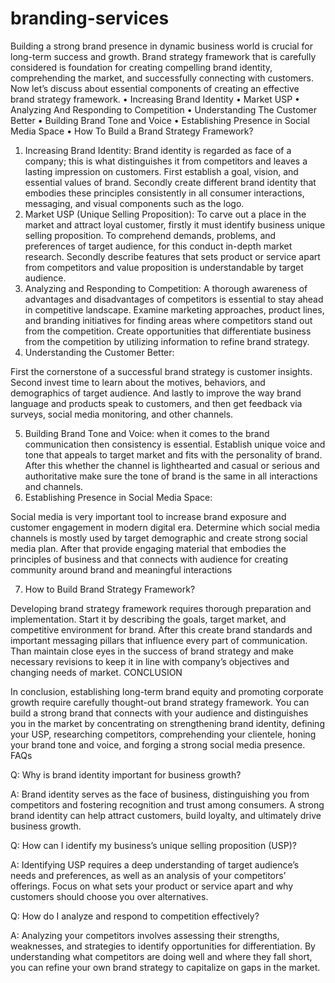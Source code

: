 # branding-services
Building a strong brand presence in dynamic business world is crucial for long-term success and growth. Brand strategy framework that is carefully considered is foundation for creating compelling brand identity, comprehending the market, and successfully connecting with customers. Now let’s discuss about essential components of creating an effective brand strategy framework. 
•	Increasing Brand Identity
•	Market USP
•	Analyzing And Responding to Competition
•	Understanding The Customer Better
•	Building Brand Tone and Voice
•	Establishing Presence in Social Media Space
•	How To Build a Brand Strategy Framework?
1. Increasing Brand Identity:
Brand identity is regarded as face of a company; this is what distinguishes it from competitors and leaves a lasting impression on customers. First establish a goal, vision, and essential values of brand. Secondly create different brand identity that embodies these principles consistently in all consumer interactions, messaging, and visual components such as the logo. 
2. Market USP (Unique Selling Proposition):
To carve out a place in the market and attract loyal customer, firstly it must identify business unique selling proposition. To comprehend demands, problems, and preferences of target audience, for this conduct in-depth market research. Secondly describe features that sets product or service apart from competitors and value proposition is understandable by target audience. 
3. Analyzing and Responding to Competition:
A thorough awareness of advantages and disadvantages of competitors is essential to stay ahead in competitive landscape. Examine marketing approaches, product lines, and branding initiatives for finding areas where competitors stand out from the competition. Create opportunities that differentiate business from the competition by utilizing information to refine brand strategy.
4. Understanding the Customer Better: 

First the cornerstone of a successful brand strategy is customer insights. Second invest time to learn about the motives, behaviors, and demographics of target audience. And lastly to improve the way brand language and products speak to customers, and then get feedback via surveys, social media monitoring, and other channels.

5. Building Brand Tone and Voice:
when it comes to the brand communication then consistency is essential. Establish unique voice and tone that appeals to target market and fits with the personality of brand. After this whether the channel is lighthearted and casual or serious and authoritative make sure the tone of brand is the same in all interactions and channels.
6. Establishing Presence in Social Media Space:
   

Social media is very important tool to increase brand exposure and customer engagement in modern digital era. Determine which social media channels is mostly used by target demographic and create strong social media plan. After that provide engaging material that embodies the principles of business and that connects with audience for creating community around brand and meaningful interactions

7. How to Build Brand Strategy Framework?
   
Developing brand strategy framework requires thorough preparation and implementation. Start it by describing the goals, target market, and competitive environment for brand. After this create brand standards and important messaging pillars that influence every part of communication. Than maintain close eyes in the success of brand strategy and make necessary revisions to keep it in line with company’s objectives and changing needs of market. 
CONCLUSION 

In conclusion, establishing long-term brand equity and promoting corporate growth require carefully thought-out brand strategy framework. You can build a strong brand that connects with your audience and distinguishes you in the market by concentrating on strengthening brand identity, defining your USP, researching competitors, comprehending your clientele, honing your brand tone and voice, and forging a strong social media presence.
FAQs

Q: Why is brand identity important for business growth? 

A: Brand identity serves as the face of business, distinguishing you from competitors and fostering recognition and trust among consumers. A strong brand identity can help attract customers, build loyalty, and ultimately drive business growth.

Q: How can I identify my business’s unique selling proposition (USP)? 

A: Identifying USP requires a deep understanding of target audience’s needs and preferences, as well as an analysis of your competitors’ offerings. Focus on what sets your product or service apart and why customers should choose you over alternatives. 

Q: How do I analyze and respond to competition effectively?

A: Analyzing your competitors involves assessing their strengths, weaknesses, and strategies to identify opportunities for differentiation. By understanding what competitors are doing well and where they fall short, you can refine your own brand strategy to capitalize on gaps in the market.



